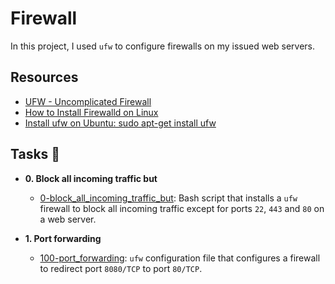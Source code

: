 # Firewall

In this project, I used `ufw` to configure firewalls on my issued web servers.

## Resources

* <a href ="https://help.ubuntu.com/community/UFW"> UFW - Uncomplicated Firewall </a> <br>
* <a href ="https://www.inmotionhosting.com/support/security/how-to-install-firewalld-on-linux/"> How to Install Firewalld on Linux</a> <br>
* <a href ="https://www.devmanuals.net/install/ubuntu/ubuntu-12-04-lts-precise-pangolin/install-ufw.html"> Install ufw on Ubuntu: sudo apt-get install ufw </a> <br>

## Tasks :page_with_curl:


* **0. Block all incoming traffic but**
  * [0-block_all_incoming_traffic_but](./0-block_all_incoming_traffic_but): Bash
  script that installs a `ufw` firewall to block all incoming traffic except for
  ports `22`, `443` and `80` on a web server.

* **1. Port forwarding**
  * [100-port_forwarding](./100-port_forwarding): `ufw` configuration file that
  configures a firewall to redirect port `8080/TCP` to port `80/TCP`.

